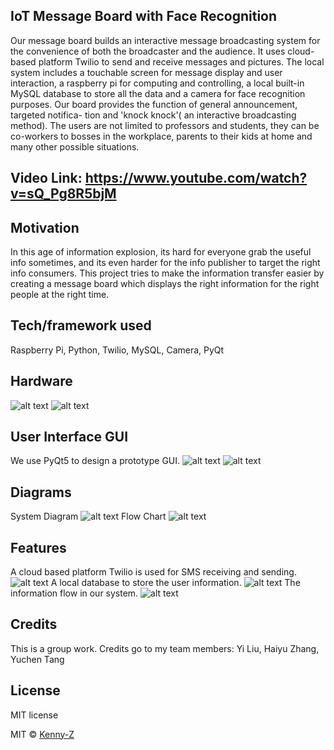## IoT Message Board with Face Recognition
Our message board builds an interactive message broadcasting system for the convenience of both the broadcaster and the audience. It uses cloud-based platform Twilio to
send and receive messages and pictures. The local system includes a touchable screen for message display and user interaction, a raspberry pi for computing and controlling,
a local built-in MySQL database to store all the data and a camera for face recognition purposes. Our board provides the function of general announcement, targeted notifica-
tion and 'knock knock'( an interactive broadcasting method). The users are not limited to professors and students, they can be co-workers to bosses in the workplace, parents
to their kids at home and many other possible situations.

## Video Link: https://www.youtube.com/watch?v=sQ_Pg8R5bjM

## Motivation
In this age of information explosion, its hard for everyone grab the useful info sometimes, and its even harder for the info publisher to target the right info consumers.
This project tries to make the information transfer easier by creating a message board which displays the right information for the right people at the right time.

## Tech/framework used
Raspberry Pi, Python, Twilio, MySQL, Camera, PyQt

## Hardware
![alt text](https://github.com/Kenny-Z/CloudBased-Message-Board-with-Face-Recognition/blob/main/resource/images/face.jpg?raw=true)
![alt text](https://github.com/Kenny-Z/CloudBased-Message-Board-with-Face-Recognition/blob/main/resource/images/back.jpg?raw=true)

## User Interface GUI
We use PyQt5 to design a prototype GUI.
![alt text](https://github.com/Kenny-Z/CloudBased-Message-Board-with-Face-Recognition/blob/main/resource/images/66.png?raw=true)
![alt text](https://github.com/Kenny-Z/CloudBased-Message-Board-with-Face-Recognition/blob/main/resource/images/capture.png?raw=true)


## Diagrams
System Diagram
![alt text](https://github.com/Kenny-Z/CloudBased-Message-Board-with-Face-Recognition/blob/main/resource/images/systemdiagram.png?raw=true)
Flow Chart
![alt text](https://github.com/Kenny-Z/CloudBased-Message-Board-with-Face-Recognition/blob/main/resource/images/flowchart.png?raw=true)


## Features
A cloud based platform Twilio is used for SMS receiving and sending.
![alt text](https://github.com/Kenny-Z/CloudBased-Message-Board-with-Face-Recognition/blob/main/resource/images/Twilio.PNG?raw=true)
A local database to store the user information.
![alt text](https://github.com/Kenny-Z/CloudBased-Message-Board-with-Face-Recognition/blob/main/resource/images/database.PNG?raw=true)
The information flow in our system.
![alt text](https://github.com/Kenny-Z/CloudBased-Message-Board-with-Face-Recognition/blob/main/resource/images/communication.PNG?raw=true)

## Credits
This is a group work. Credits go to my team members: Yi Liu, Haiyu Zhang, Yuchen Tang

## License
MIT license

MIT © [Kenny-Z]()
 
